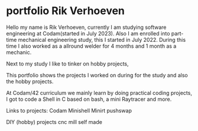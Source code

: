 # portfolio Rik Verhoeven
Hello my name is Rik Verhoeven,
currently I am studying software engineering at Codam(started in July 2023).
Also I am enrolled into part-time mechanical engineering study, this I started in July 2022.
During this time I also worked as a allround welder for 4 months and 1 month as a mechanic.


Next to my study I like to tinker on hobby projects, 

This portfolio shows the projects I worked on during for the study and also the hobby projects.


At Codam/42 curriculum we mainly learn by doing practical coding projects, I got to code a Shell in C based on bash, a mini Raytracer and more.


Links to projects:
Codam
Minishell
Minirt
pushswap

DIY (hobby) projects
cnc mill self made






